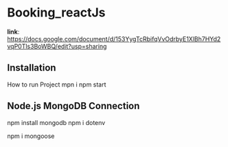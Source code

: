 # Booking_reactJs

**link**: https://docs.google.com/document/d/153YygTcRbifqVvOdrbyE1XlBh7HYd2vqP0Tls3BoWBQ/edit?usp=sharing

## Installation

How to run Project
mpn i
npm start

## Node.js MongoDB Connection

npm install mongodb
npm i dotenv

npm i mongoose
